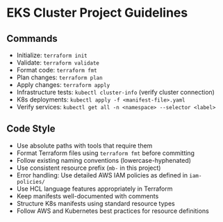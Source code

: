 # EKS Cluster Project Guidelines

## Commands
- Initialize: `terraform init`
- Validate: `terraform validate`
- Format code: `terraform fmt`
- Plan changes: `terraform plan`
- Apply changes: `terraform apply`
- Infrastructure tests: `kubectl cluster-info` (verify cluster connection)
- K8s deployments: `kubectl apply -f <manifest-file>.yaml`
- Verify services: `kubectl get all -n <namespace> --selector <label>`

## Code Style
- Use absolute paths with tools that require them
- Format Terraform files using `terraform fmt` before committing
- Follow existing naming conventions (lowercase-hyphenated)
- Use consistent resource prefix (`mb-` in this project)
- Error handling: Use detailed AWS IAM policies as defined in `iam-policies/`
- Use HCL language features appropriately in Terraform
- Keep manifests well-documented with comments
- Structure K8s manifests using standard resource types
- Follow AWS and Kubernetes best practices for resource definitions